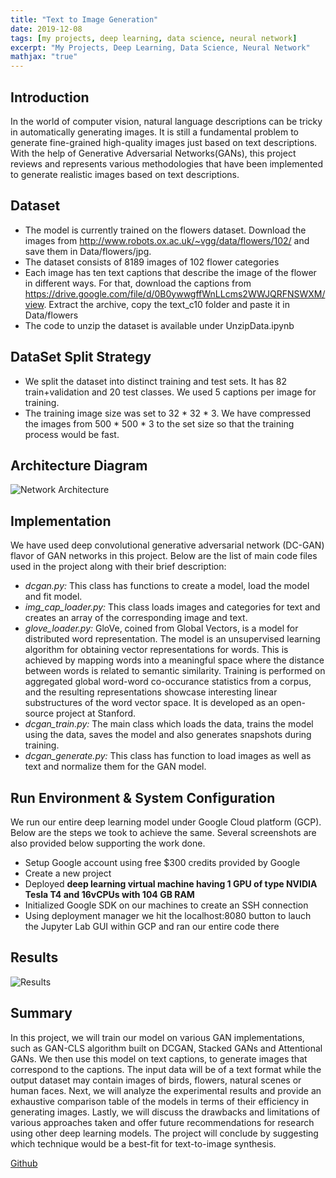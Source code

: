 ```yaml
---
title: "Text to Image Generation"
date: 2019-12-08
tags: [my projects, deep learning, data science, neural network]
excerpt: "My Projects, Deep Learning, Data Science, Neural Network"
mathjax: "true"
---
```


## Introduction
In the world of computer vision, natural language descriptions can be tricky in automatically generating images. It is still a fundamental problem to generate fine-grained high-quality images just based on text descriptions. With the help of Generative Adversarial Networks(GANs), this project reviews and represents various methodologies that have been implemented to generate realistic images based on text descriptions.

## Dataset
* The model is currently trained on the flowers dataset. Download the images from http://www.robots.ox.ac.uk/~vgg/data/flowers/102/ and save them in Data/flowers/jpg. 
* The dataset consists of 8189 images of 102 flower categories
* Each image has ten text captions that describe the image of the flower in different ways. For that, download the captions from https://drive.google.com/file/d/0B0ywwgffWnLLcms2WWJQRFNSWXM/view. Extract the archive, copy the text_c10 folder and paste it in Data/flowers
* The code to unzip the dataset is available under UnzipData.ipynb

## DataSet Split Strategy
* We split the dataset into distinct training and test sets. It has 82 train+validation and 20 test classes. We used 5 captions per image for training. 
* The training image size was set to 32 * 32 * 3. We have compressed the images from 500 * 500 * 3 to the set size so that the training process would be fast.

## Architecture Diagram
<img src="{{ site.url }}{{ site.baseurl }}/images/Text2Img/Arch.png" alt="Network Architecture">

## Implementation
We have used deep convolutional generative adversarial network (DC-GAN) flavor of GAN networks in this project. Below are the list of main code files used in the project along with their brief description:
- *dcgan.py:*
 This class has functions to create a model, load the model and fit model.
- *img_cap_loader.py:*
 This class loads images and categories for text and creates an array of the corresponding image and text.
- *glove_loader.py:*
 GloVe, coined from Global Vectors, is a model for distributed word representation. The model is an unsupervised learning algorithm for obtaining vector representations for words. This is achieved by mapping words into a meaningful space where the distance between words is related to semantic similarity. Training is performed on aggregated global word-word co-occurance statistics from a corpus, and the resulting representations showcase interesting linear substructures of the word vector space. It is developed as an open-source project at Stanford.
- *dcgan_train.py:*
 The main class which loads the data, trains the model using the data, saves the model and also generates snapshots during training.
- *dcgan_generate.py:*
 This class has function to load images as well as text and normalize them for the GAN model.

## Run Environment & System Configuration
We run our entire deep learning model under Google Cloud platform (GCP). Below are the steps we took to achieve the same. Several screenshots are also provided below supporting the work done.
* Setup Google account using free $300 credits provided by Google
* Create a new project
* Deployed **deep learning virtual machine having 1 GPU of type NVIDIA Tesla T4 and 16vCPUs with 104 GB RAM**
* Initialized Google SDK on our machines to create an SSH connection
* Using deployment manager we hit the localhost:8080 button to lauch the Jupyter Lab GUI within GCP and ran our entire code there

## Results
<img src="{{ site.url }}{{ site.baseurl }}/images/Text2Img/Text.png" alt="Results">

## Summary
In this project, we will train our model on various GAN implementations, such as GAN-CLS algorithm built on DCGAN, Stacked GANs and Attentional GANs. We then use this model on text captions, to generate images that correspond to the captions. The input data will be of a text format while the output dataset may contain images of birds, flowers, natural scenes or human faces. Next, we will analyze the experimental results and provide an exhaustive comparison table of the models in terms of their efficiency in generating images. Lastly, we will discuss the drawbacks and limitations of various approaches taken and offer future recommendations for research using other deep learning models. The project will conclude by suggesting which technique would be a best-fit for text-to-image synthesis.

[Github](https://github.com/reetika-goel)
